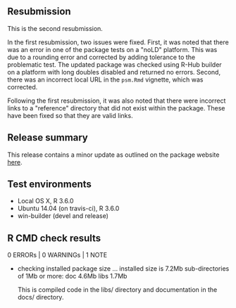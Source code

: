 ## Resubmission
This is the second resubmission. 

In the first resubmission, two issues were fixed. First, it was noted that there was an error in one of the package tests on a "noLD" platform. This was due to a rounding error and corrected by adding tolerance to the problematic test. The updated package was checked using R-Hub builder on a platform with long doubles disabled and returned no errors. Second, there was an incorrect local URL in the `psm.Rmd` vignette, which was corrected. 

Following the first resubmission, it was also noted that there were incorrect links to a "reference" directory that did not exist within the package. These have been fixed so that they are valid links. 

## Release summary
This release contains a minor update as outlined on the package 
website [here](https://hesim-dev.github.io/hesim/news/index.html).

## Test environments
* Local OS X, R 3.6.0
* Ubuntu 14.04 (on travis-ci), R 3.6.0
* win-builder (devel and release)

## R CMD check results
0 ERRORs | 0 WARNINGs | 1 NOTE

* checking installed package size ...
    installed size is  7.2Mb
    sub-directories of 1Mb or more:
      doc    4.6Mb
      libs   1.7Mb
      
  This is compiled code in the libs/ directory and documentation in the docs/ directory. 
